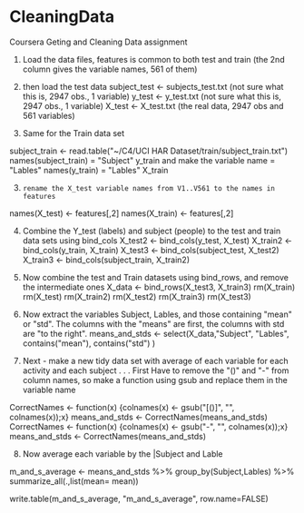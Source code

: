 # CleaningData
Coursera Geting and Cleaning Data assignment

1. Load the data files, features is common to both test and train (the 2nd column gives the variable names, 561 of them)

2. then load the test data
subject_test <- subjects_test.txt (not sure what this is, 2947 obs., 1 variable)
y_test <- y_test.txt (not sure what this is, 2947 obs., 1 variable)
X_test <- X_test.txt (the real data, 2947 obs and 561 variables)

3. Same for the Train data set

subject_train <- read.table("~/C4/UCI HAR Dataset/train/subject_train.txt")
names(subject_train) = "Subject"
y_train 
and make the variable name = "Lables" names(y_train) = "Lables"
X_train 

3.     rename the X_test variable names from V1..V561 to the names in features
names(X_test) <- features[,2]
names(X_train) <- features[,2]

4. Combine the Y_test (labels) and subject (people) to the test and train data sets using bind_cols
X_test2 <- bind_cols(y_test, X_test)
X_train2 <- bind_cols(y_train, X_train)
X_test3 <- bind_cols(subject_test, X_test2)
X_train3 <- bind_cols(subject_train, X_train2)

5. Now combine the test and Train datasets using bind_rows, and remove the intermediate ones
X_data <- bind_rows(X_test3, X_train3)
rm(X_train)
rm(X_test)
rm(X_train2)
rm(X_test2)
rm(X_train3)
rm(X_test3)

6. Now extract the variables Subject, Lables, and those containing "mean" or "std".
  The columns with the "means" are first, the columns with std are "to the right".
means_and_stds <- select(X_data,"Subject", "Lables", contains("mean"), contains("std") )

7. Next - make a new tidy data set with average of each variable for each activity and each subject . . .
First Have to remove the "()" and "-" from column names, so make a function using gsub and replace them in the variable name

CorrectNames <- function(x) {colnames(x) <- gsub("[()]", "", colnames(x));x}
means_and_stds <- CorrectNames(means_and_stds)
CorrectNames <- function(x) {colnames(x) <- gsub("-", "", colnames(x));x}
means_and_stds <- CorrectNames(means_and_stds)

8. Now average each variable by the |Subject and Lable

m_and_s_average <- means_and_stds %>% group_by(Subject,Lables) %>% summarize_all(.,list(mean= mean))

write.table(m_and_s_average, "m_and_s_average", row.name=FALSE)
